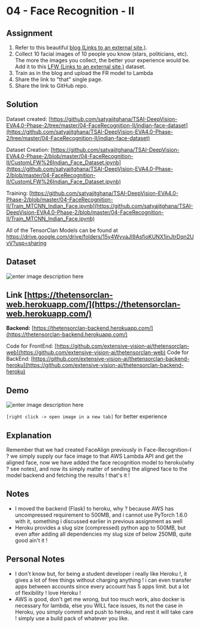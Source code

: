 ﻿
# 04 - Face Recognition - II

## Assignment

1.  Refer to this beautiful  [blog (Links to an external site.)](https://towardsdatascience.com/finetune-a-facial-recognition-classifier-to-recognize-your-face-using-pytorch-d00a639d9a79).
2.  Collect 10 facial images of 10 people you know (stars, politicians, etc). The more the images you collect, the better your experience would be. Add it to this  [LFW (Links to an external site.)](http://vis-www.cs.umass.edu/lfw/lfw-funneled.tgz)  dataset.
3.  Train as in the blog and upload the FR model to Lambda
4.  Share the link to "that" single page.
5.  Share the link to GitHub repo.

## Solution

Dataset created: [https://github.com/satyajitghana/TSAI-DeepVision-EVA4.0-Phase-2/tree/master/04-FaceRecognition-II/indian-face-dataset](https://github.com/satyajitghana/TSAI-DeepVision-EVA4.0-Phase-2/tree/master/04-FaceRecognition-II/indian-face-dataset)

Dataset Creation: [https://github.com/satyajitghana/TSAI-DeepVision-EVA4.0-Phase-2/blob/master/04-FaceRecognition-II/CustomLFW%26Indian_Face_Dataset.ipynb](https://github.com/satyajitghana/TSAI-DeepVision-EVA4.0-Phase-2/blob/master/04-FaceRecognition-II/CustomLFW%26Indian_Face_Dataset.ipynb)

Training: [https://github.com/satyajitghana/TSAI-DeepVision-EVA4.0-Phase-2/blob/master/04-FaceRecognition-II/Train_MTCNN_Indian_Face.ipynb](https://github.com/satyajitghana/TSAI-DeepVision-EVA4.0-Phase-2/blob/master/04-FaceRecognition-II/Train_MTCNN_Indian_Face.ipynb)

All of the TensorClan Models can be found at https://drive.google.com/drive/folders/15y4WyvaJI9AsfioKUNX1inJtrDqn2UvV?usp=sharing

## Dataset

![enter image description here](https://github.com/satyajitghana/TSAI-DeepVision-EVA4.0-Phase-2/blob/master/04-FaceRecognition-II/faces.png?raw=true)


##  Link [https://thetensorclan-web.herokuapp.com/](https://thetensorclan-web.herokuapp.com/)

**Backend:** [https://thetensorclan-backend.herokuapp.com/](https://thetensorclan-backend.herokuapp.com/)

Code for FrontEnd: [https://github.com/extensive-vision-ai/thetensorclan-web](https://github.com/extensive-vision-ai/thetensorclan-web)
Code for BackEnd: [https://github.com/extensive-vision-ai/thetensorclan-backend-heroku](https://github.com/extensive-vision-ai/thetensorclan-backend-heroku)

## Demo

![enter image description here](https://github.com/satyajitghana/TSAI-DeepVision-EVA4.0-Phase-2/blob/master/04-FaceRecognition-II/demo2.gif?raw=true)

`[right click -> open image in a new tab]` for better experience

## Explanation

Remember that we had created FaceAlign previously in Face-Recognition-I ? we simply supply our face image to that AWS Lambda API and get the aligned face, now we have added the face recognition model to heroku(why ? see notes), and now its simply matter of sending the aligned face to the model backend and fetching the results ! that's it !

## Notes

- I moved the backend (Flask) to heroku, why ? because AWS has uncompressed requirement to 500MB, and i cannot use PyTorch 1.6.0 with it, something i discussed earlier in previous assignment as well
- Heroku provides a slug size (compressed) python app to 500MB, but even after adding all dependencies my slug size of below 250MB, quite good ain't it ! 

## Personal Notes

- I don't know but, for being a student developer i really like Heroku !, it gives a lot of free things without charging anything ! i can even transfer apps between accounts since every account has 5 apps limit. but a lot of flexibility ! love Heroku !
- AWS is good, don't get me wrong, but too much work, also docker is necessary for lambda, else you WILL face issues, its not the case in Heroku, you simply commit and push to heroku, and rest it will take care ! simply use a build pack of whatever you like.
